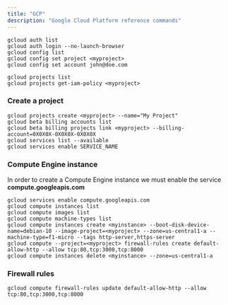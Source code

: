 ```yaml
---
title: "GCP"
description: "Google Cloud Platform reference commands"
---
```


```
gcloud auth list
gcloud auth login --no-launch-browser
gcloud config list
gcloud config set project <myproject>
gcloud config set account john@doe.com

gcloud projects list
gcloud projects get-iam-policy <myproject>
```

### Create a project
```
gcloud projects create <myproject> --name="My Project"
gcloud beta billing accounts list
gcloud beta billing projects link <myproject> --billing-account=0X0X0X-0X0X0X-0X0X0X
gcloud services list --available
gcloud services enable SERVICE_NAME
```

### Compute Engine instance

In order to create a Compute Engine instance we must enable the service **compute.googleapis.com**

```
gcloud services enable compute.googleapis.com
gcloud compute instances list
gcloud compute images list
gcloud compute machine-types list
gcloud compute instances create <myinstance> --boot-disk-device-name=debian-10 --image-project=<myproject> --zone=us-central1-a --machine-type=f1-micro --tags http-server,https-server
gcloud compute --project=<myproject> firewall-rules create default-allow-http --allow tcp:80,tcp:3000,tcp:8000
gcloud compute instances delete <myinstance> --zone=us-central1-a
```

### Firewall rules

```
gcloud compute firewall-rules update default-allow-http --allow tcp:80,tcp:3000,tcp:8000
```